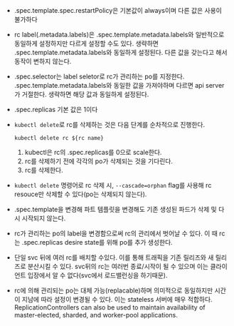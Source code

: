- .spec.template.spec.restartPolicy은 기본값이 always이며 다른 값은 사용이 불가하다
- rc label(.metadata.labels)은 .spec.template.metadata.labels와 일반적으로 동일하게 설정하지만 다르게 설정할 수도 있다. 생략하면 .spec.template.metadata.labels와 동일하게 설정된다. 다른 값을 갖는다고 해서 동작이 변하지 않는다.
- .spec.selector는 label seletor로 rc가 관리하는 po를 지정한다. .spec.template.metadata.labels와 동일한 값을 가져야하며 다르면 api server가 거절한다. 생략하면 해당 값과 동일하게 설정된다.
- .spec.replicas 기본 값은 1이다
- `kubectl delete`로 rc를 삭제하는 것은 다음 단계를 순차적으로 진행한다.
  ```
  kubectl delete rc ${rc name}
  ```

  1. kubectl은 rc의 .spec.replicas를 0으로 scale한다.
  2. rc를 삭제하기 전에 각각의 po가 삭제되는 것을 기다린다.
  3. rc를 삭제한다.

- `kubectl delete` 명령어로 rc 삭제 시, `--cascade=orphan` flag를 사용해 rc resouce만 삭제할 수 있다(po는 삭제되지 않는다).
- .spec.template을 변경해 파트 템플릿을 변경해도 기존 생성된 파드가 삭제 및 다시 시작되지 않는다.
- rc가 관리하는 po의 label을 변경함으로써 rc의 관리에서 벗어날 수 있다. 이 때 rc는 .spec.replicas desire state를 위해 po를 추가 생성한다.
- 단일 svc 뒤에 여러 rc를 배치할 수있다. 이를 통해 트래픽을 기존 릴리즈와 새 릴리즈로 분산시킬 수 있다. svc뒤의 rc는 여러번 종료/시작이 될 수 있으며 이는 클라이언트 입장에서 알 수 없다(svc에서 로드밸런싱을 하기때문).
- rc에 의해 관리되는 po는 대체 가능(replacable)하며 의미적으로 동일하지만 시간이 지남에 따라 설정이 변경될 수 있다. 이는 stateless 서버에 매우 적합하다. ReplicationControllers can also be used to maintain availability of master-elected, sharded, and worker-pool applications.